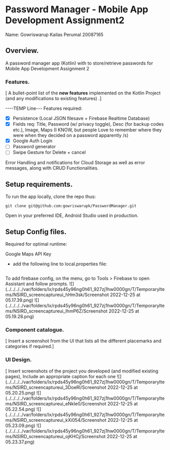 # Password Manager - Mobile App Development Assignment2

Name: Gowriswarup Kailas Perumal
20087165

## Overview.

A password manager app (Kotlin) with to store/retrieve passwords for Mobile App Development Assignment 2

### Features.

[ A bullet-point list of the __new features__ implemented on the Kotlin Project (and any modifications to existing features) .]

----TEMP Line---
Features required:

- [x]  Persistence (Local JSON filesave + Firebase Realtime Database)
- [x]  Fields req: Title, Password (w/ privacy toggle), Desc (for backup codes etc.), Image, Maps (I KNOW, but people Love to remember where they were when they decided on a password apparently /s)
- [x]  Google Auth Login
- [ ]  Password generator
- [ ]  Swipe Gesture for Delete + cancel 

Error Handling and notifications for Cloud Storage as well as error messages, along with CRUD Functionalities.
## Setup requirements.

To run the app locally, clone the repo thus:

```
git clone git@github.com:gowriswarupk/PasswordManager.git
```
Open in your preferred IDE, Android Studio used in production.


## Setup Config files.
Required for optimal runtime:

Google Maps API Key 
* add the following line to local.properties file:
    ```MAPS_API_KEY= <<<Your KEY here>>>
    ```
  
To add firebase config, on the menu, go to Tools > Firebase to open Assistant and follow prompts. 
![](../../../../var/folders/lx/rpds45y96ng0h61_927zj1hw0000gn/T/TemporaryItems/NSIRD_screencaptureui_hHm3sk/Screenshot 2022-12-25 at 05.17.39.png)
![](../../../../var/folders/lx/rpds45y96ng0h61_927zj1hw0000gn/T/TemporaryItems/NSIRD_screencaptureui_IhmP6Z/Screenshot 2022-12-25 at 05.19.28.png)
### Component catalogue.

[ Insert a screenshot from the UI that lists all the different placemarks and categories if required.]

### UI Design.

[ Insert screenshots of the project you developed (and modified existing pages), Include an appropriate caption for each one
![](../../../../var/folders/lx/rpds45y96ng0h61_927zj1hw0000gn/T/TemporaryItems/NSIRD_screencaptureui_3DoeRl/Screenshot 2022-12-25 at 05.20.25.png)
![](../../../../var/folders/lx/rpds45y96ng0h61_927zj1hw0000gn/T/TemporaryItems/NSIRD_screencaptureui_eNkIe0/Screenshot 2022-12-25 at 05.22.54.png)
![](../../../../var/folders/lx/rpds45y96ng0h61_927zj1hw0000gn/T/TemporaryItems/NSIRD_screencaptureui_kXi054/Screenshot 2022-12-25 at 05.23.09.png)
![](../../../../var/folders/lx/rpds45y96ng0h61_927zj1hw0000gn/T/TemporaryItems/NSIRD_screencaptureui_ojKHCj/Screenshot 2022-12-25 at 05.23.37.png)